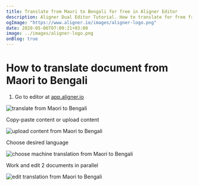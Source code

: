 ```yaml
---
title: Translate from Maori to Bengali for free in Aligner Editor
description: Aligner Dual Editor Tutorial. How to translate for free from Maori to Bengali. Aligner is multilingual document management platform. 
ogImage: "https://www.aligner.io/images/aligner-logo.png"
date: 2020-05-06T07:09:21+03:00
image: ../images/aligner-logo.png
onBlog: true
---
```


# How to translate document from Maori to Bengali

1. Go to editor at [app.aligner.io](https://app.aligner.io "Aligner App web page")

![translate from Maori to Bengali](../aligner-blank-editor.png "translate from Maori to Bengali")

Copy-paste content or upload content

![upload content from Maori to Bengali](../aligner-uploaded-document.png "upload content from Maori to Bengali")

Choose desired language

![choose machine translation from Maori to Bengali](../aligner-language-dropdown.png "choose machine translation from Maori to Bengali")

Work and edit 2 documents in parallel

![edit translation from Maori to Bengali](../aligner-double-sitded-editor.png "edit translation from Maori to Bengali")

